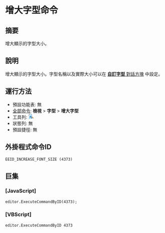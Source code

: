 # 增大字型命令

## 摘要

增大顯示的字型大小。

## 說明

增大顯示的字型大小。字型名稱以及實際大小可以在 [**自訂字型** 對話方塊](../../dlg/properties/font/index) 中設定。

## 運行方法

- 預設功能表: 無
- [全部命令](../tools/all_commands): **檢視** \> **字型** >
**增大字型**
- 工具列: ![](../../images/increasefontsize.png)
- 狀態列: 無
- 預設捷徑: 無

## 外掛程式命令ID

```
EEID_INCREASE_FONT_SIZE (4373)
```

## 巨集

### \[JavaScript\]

```
editor.ExecuteCommandByID(4373);
```

### \[VBScript\]

```
editor.ExecuteCommandByID 4373
```
